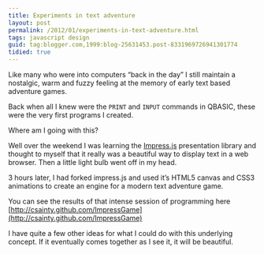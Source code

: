 ```yaml
---
title: Experiments in text adventure
layout: post
permalink: /2012/01/experiments-in-text-adventure.html
tags: javascript design
guid: tag:blogger.com,1999:blog-25631453.post-8331969726941301774
tidied: true
---
```



Like many who were into computers “back in the day” I still maintain a nostalgic, warm and fuzzy feeling at the memory of early text based adventure games.  
  
Back when all I knew were the `PRINT` and `INPUT` commands in QBASIC, these were the very first programs I created.  
  
Where am I going with this?

<!-- more -->
  
Well over the weekend I was learning the [Impress.js](http://bartaz.github.com/impress.js) presentation library and thought to myself that it really was a beautiful way to display text in a web browser. Then a little light bulb went off in my head.  
  
3 hours later, I had forked impress.js and used it’s HTML5 canvas and CSS3 animations to create an engine for a modern text adventure game.  
  
You can see the results of that intense session of programming here [http://csainty.github.com/ImpressGame](http://csainty.github.com/ImpressGame)  
  
I have quite a few other ideas for what I could do with this underlying concept. If it eventually comes together as I see it, it will be beautiful.  
  
